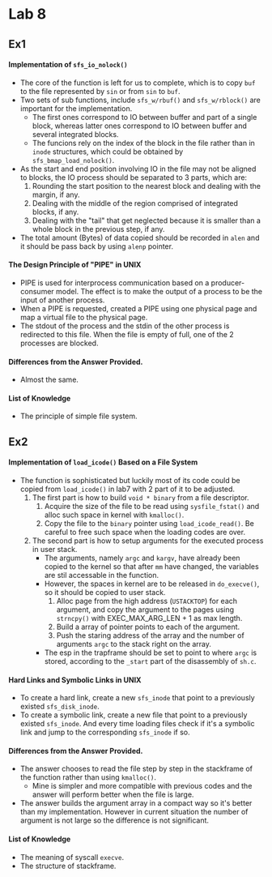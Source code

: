 # Lab 8

## Ex1

#### Implementation of `sfs_io_nolock()`
- The core of the function is left for us to complete, which is to copy `buf` to the file represented by `sin` or from `sin` to `buf`.  
- Two sets of sub functions, include `sfs_w/rbuf()` and `sfs_w/rblock()` are important for the implementation. 
    - The first ones correspond to IO between buffer and part of a single block, whereas latter ones correspond to IO between buffer and several integrated blocks.
    - The funcions rely on the index of the block in the file rather than in `inode` structures, which could be obtained by `sfs_bmap_load_nolock()`.
- As the start and end position involving IO in the file may not be aligned to blocks, the IO process should be separated to 3 parts, which are:
    1. Rounding the start position to the nearest block and dealing with the margin, if any.
    2. Dealing with the middle of the region comprised of integrated blocks, if any.
    3. Dealing with the "tail" that get neglected because it is smaller than a whole block in the previous step, if any.
- The total amount (Bytes) of data copied should be recorded in `alen` and it should be pass back by using `alenp` pointer.

#### The Design Principle of "PIPE" in UNIX
- PIPE is used for interprocess communication based on a producer-consumer model. The effect is to make the output of a process to be the input of another process.
- When a PIPE is requested, created a PIPE using one physical page and map a virtual file to the physical page.
- The stdout of the process and the stdin of the other process is redirected to this file. When the file is empty of full, one of the 2 processes are blocked.

#### Differences from the Answer Provided.
- Almost the same.

#### List of Knowledge
- The principle of simple file system.

## Ex2

#### Implementation of `load_icode()` Based on a File System
- The function is sophisticated but luckily most of its code could be copied from `load_icode()` in lab7 with 2 part of it to be adjusted.
    1. The first part is how to build `void * binary` from a file descriptor.
        1. Acquire the size of the file to be read using `sysfile_fstat()` and alloc such space in kernel with `kmalloc()`.
        2. Copy the file to the `binary` pointer using `load_icode_read()`. Be careful to free such space when the loading codes are over.
    2. The second part is how to setup arguments for the executed process in user stack.
        - The arguments, namely `argc` and `kargv`, have already been copied to the kernel so that after `mm` have changed, the variables are stil accessable in the function.
        - However, the spaces in kernel are to be released in `do_execve()`, so it should be copied to user stack. 
            1. Alloc page from the high address (`USTACKTOP`) for each argument, and copy the argument to the pages using `strncpy()` with EXEC_MAX_ARG_LEN + 1 as max length.
            2. Build a array of pointer points to each of the argument.
            3. Push the staring address of the array and the number of arguments `argc` to the stack right on the array.
        - The esp in the trapframe should be set to point to where `argc` is stored, according to the `_start` part of the disassembly of `sh.c`.

#### Hard Links and Symbolic Links in UNIX
- To create a hard link, create a new `sfs_inode` that point to a previously existed `sfs_disk_inode`.
- To create a symbolic link, create a new file that point to a previously existed `sfs_inode`. And every time loading files check if it's a symbolic link and jump to the corresponding `sfs_inode` if so.

#### Differences from the Answer Provided.
- The answer chooses to read the file step by step in the stackframe of the function rather than using `kmalloc()`.
    - Mine is simpler and more compatible with previous codes and the answer will perform better when the file is large.
- The answer builds the argument array in a compact way so it's better than my implementation. However in current situation the number of argument is not large so the difference is not significant.

#### List of Knowledge
- The meaning of syscall `execve`.
- The structure of stackframe.
